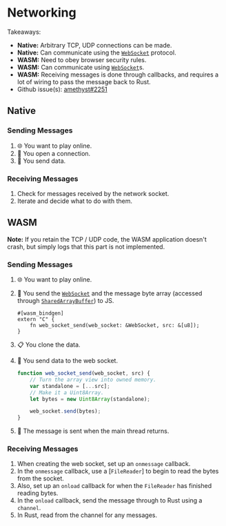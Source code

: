 # Networking

Takeaways:

* **Native:** Arbitrary TCP, UDP connections can be made.
* **Native:** Can communicate using the [`WebSocket`] protocol.
* **WASM:** Need to obey browser security rules.
* **WASM:** Can communicate using [`WebSocket`]s.
* **WASM:** Receiving messages is done through callbacks, and requires a lot of wiring to pass the message back to Rust.
* Github issue(s): [amethyst#2251]

## Native

### Sending Messages

1. 🌐 You want to play online.
2. 🔌 You open a connection.
3. 📡 You send data.

### Receiving Messages

1. Check for messages received by the network socket.
2. Iterate and decide what to do with them.

## WASM

**Note:** If you retain the TCP / UDP code, the WASM application doesn't crash, but simply logs that this part is not implemented.

### Sending Messages

1. 🌐 You want to play online.
2. 📨 You send the [`WebSocket`] and the message byte array (accessed through [`SharedArrayBuffer`]) to JS.

    ```rust,ignore
    #[wasm_bindgen]
    extern "C" {
        fn web_socket_send(web_socket: &WebSocket, src: &[u8]);
    }
    ```

3. 📋 You clone the data.
4. 💽 You send data to the web socket.

    ```js
    function web_socket_send(web_socket, src) {
        // Turn the array view into owned memory.
        var standalone = [...src];
        // Make it a Uint8Array.
        let bytes = new Uint8Array(standalone);

        web_socket.send(bytes);
    }
    ```

5. 📮 The message is sent when the main thread returns.

### Receiving Messages

1. When creating the web socket, set up an `onmessage` callback.
2. In the `onmessage` callback, use a [`FileReader`] to begin to read the bytes from the socket.
3. Also, set up an `onload` callback for when the `FileReader` has finished reading bytes.
4. In the `onload` callback, send the message through to Rust using a `channel`.
5. In Rust, read from the channel for any messages.

[`SharedArrayBuffer`]: https://developer.mozilla.org/en-US/docs/Web/JavaScript/Reference/Global_Objects/SharedArrayBuffer
[`WebSocket`]: https://developer.mozilla.org/en-US/docs/Web/API/WebSockets_API
[amethyst#2251]: https://github.com/amethyst/amethyst/issues/2251
